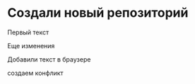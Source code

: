 # Создали новый репозиторий

Первый текст

Еще изменения

Добавили текст в браузере

создаем конфликт
